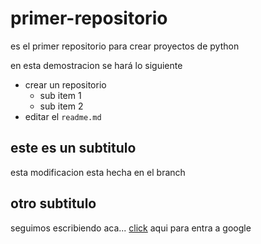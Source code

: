 ﻿# primer-repositorio
es el primer repositorio para crear proyectos de python

en esta demostracion se hará lo siguiente
* crear un repositorio
  - sub item 1
  - sub item 2
* editar el `readme.md`

## este es un subtitulo
esta modificacion esta hecha en el branch
## otro subtitulo

seguimos escribiendo aca...
[click](www.google.com) aqui para entra a google

